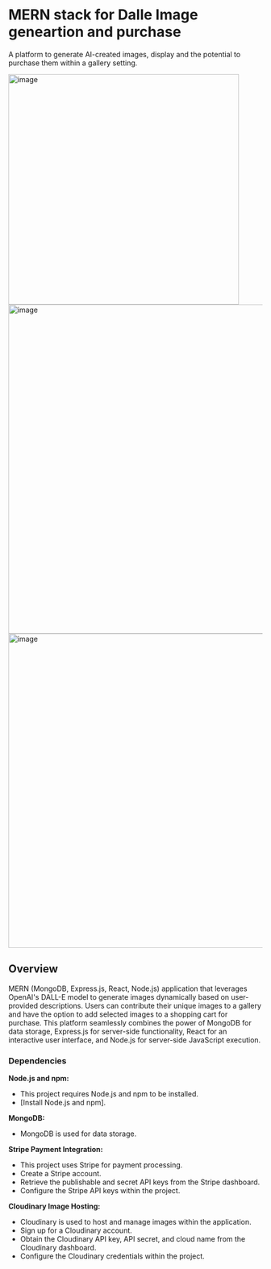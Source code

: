 
# MERN stack for Dalle Image geneartion and purchase
A platform to generate AI-created images, display and the potential to purchase them within a gallery setting.

<img width="457" alt="image" src="https://github.com/Malini-ux/AI-generated-art-market-MERN/assets/114894629/f1ac3638-2c80-468f-a581-c0fbdbc67db7"> <img width="653" alt="image" src="https://github.com/Malini-ux/AI-generated-art-market-MERN/assets/114894629/c6a59c46-cb14-49de-9cdf-cefb154f3599"> <img width="624" alt="image" src="https://github.com/Malini-ux/AI-generated-art-market-MERN/assets/114894629/17c6d18d-786d-43c2-ac81-77fb0bad4c51">


## Overview
MERN (MongoDB, Express.js, React, Node.js) application that leverages OpenAI's DALL-E model to generate images dynamically based on user-provided descriptions. Users can contribute their unique images to a gallery and have the option to add selected images to a shopping cart for purchase. This platform seamlessly combines the power of MongoDB for data storage, Express.js for server-side functionality, React for an interactive user interface, and Node.js for server-side JavaScript execution.

### Dependencies

**Node.js and npm:**
  - This project requires Node.js and npm to be installed.
  - [Install Node.js and npm].

**MongoDB:**
  - MongoDB is used for data storage.

**Stripe Payment Integration:**
  - This project uses Stripe for payment processing.
  - Create a Stripe account.
  - Retrieve the publishable and secret API keys from the Stripe dashboard.
  - Configure the Stripe API keys within the project.

**Cloudinary Image Hosting:**
  - Cloudinary is used to host and manage images within the application.
  - Sign up for a Cloudinary account.
  - Obtain the Cloudinary API key, API secret, and cloud name from the Cloudinary dashboard.
  - Configure the Cloudinary credentials within the project.
